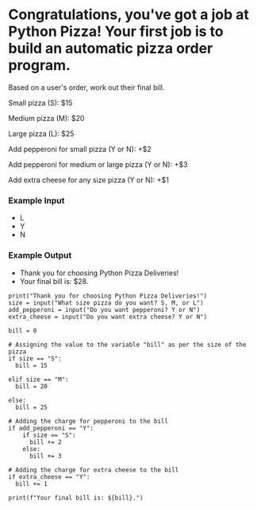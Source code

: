 # Congratulations, you've got a job at Python Pizza! Your first job is to build an automatic pizza order program.

Based on a user's order, work out their final bill.

Small pizza (S): $15

Medium pizza (M): $20

Large pizza (L): $25

Add pepperoni for small pizza (Y or N): +$2

Add pepperoni for medium or large pizza (Y or N): +$3

Add extra cheese for any size pizza (Y or N): +$1

### Example Input
- L
- Y
- N

### Example Output
- Thank you for choosing Python Pizza Deliveries!
- Your final bill is: $28.

```
print("Thank you for choosing Python Pizza Deliveries!")
size = input("What size pizza do you want? S, M, or L") 
add_pepperoni = input("Do you want pepperoni? Y or N")
extra_cheese = input("Do you want extra cheese? Y or N") 

bill = 0

# Assigning the value to the variable "bill" as per the size of the pizza
if size == "S":
  bill = 15

elif size == "M":
  bill = 20
 
else:
  bill = 25

# Adding the charge for pepperoni to the bill
if add_pepperoni == "Y":
    if size == "S":
      bill += 2
    else:
      bill += 3

# Adding the charge for extra cheese to the bill   
if extra_cheese == "Y":
  bill += 1

print(f"Your final bill is: ${bill}.")
```
